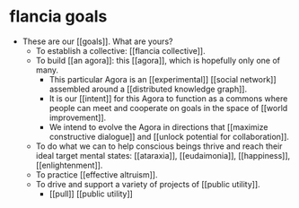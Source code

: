 # flancia goals

- These are our [[goals]]. What are yours?
  - To establish a collective: [[flancia collective]].
  - To build [[an agora]]: this [[agora]], which is hopefully only one of many.
      - This particular Agora is an [[experimental]] [[social network]] assembled around a [[distributed knowledge graph]].
      - It is our [[intent]] for this Agora to function as a commons where people can meet and cooperate on goals in the space of [[world improvement]].
      - We intend to evolve the Agora in directions that [[maximize constructive dialogue]] and [[unlock potential for collaboration]].
  - To do what we can to help conscious beings thrive and reach their ideal target mental states: [[ataraxia]], [[eudaimonia]], [[happiness]], [[enlightenment]].
  - To practice [[effective altruism]].
  - To drive and support a variety of projects of [[public utility]].
    - [[pull]] [[public utility]]

